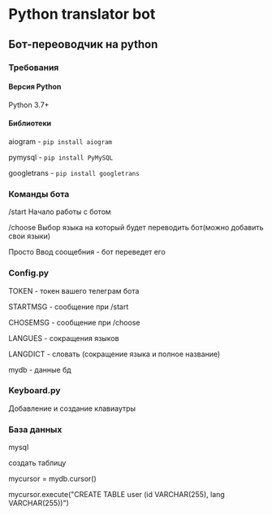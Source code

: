 **Python translator bot**
========================
## Бот-переоводчик на python
### Требования
#### Версия Python
Python 3.7+
#### Библиотеки
aiogram - ```pip install aiogram```

pymysql - ```pip install PyMySQL```

googletrans - ```pip install googletrans```
### Команды бота
/start Начало работы с ботом

/choose Выбор языка на который будет переводить бот(можно добавить свои языки)

Просто Ввод соощебния - бот переведет его

### Config.py
TOKEN - токен вашего телеграм бота

STARTMSG - сообщение при /start

CHOSEMSG  - сообщение при /choose

LANGUES - сокращения языков

LANGDICT - словать (сокращение языка и полное название)

mydb - данные бд
### Keyboard.py

Добавление и создание клавиаутры

### База данных

mysql

создать таблицу

mycursor = mydb.cursor()

mycursor.execute("CREATE TABLE user (id VARCHAR(255), lang VARCHAR(255))")

